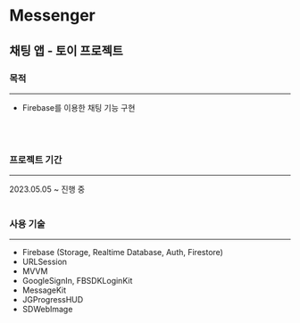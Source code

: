 # Messenger
## 채팅 앱 - 토이 프로젝트

### 목적
---
- Firebase를 이용한 채팅 기능 구현
<br>
<br>

### 프로젝트 기간
---
2023.05.05 ~ 진행 중
<br>
<br>

### 사용 기술
---
- Firebase (Storage, Realtime Database, Auth, Firestore)
- URLSession
- MVVM
- GoogleSignIn, FBSDKLoginKit
- MessageKit
- JGProgressHUD
- SDWebImage
